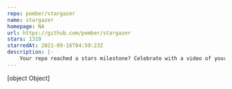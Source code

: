 ```yaml
---
repo: pomber/stargazer
name: stargazer
homepage: NA
url: https://github.com/pomber/stargazer
stars: 1319
starredAt: 2021-09-16T04:59:23Z
description: |-
    Your repo reached a stars milestone? Celebrate with a video of your stargazers!
---
```


[object Object]
